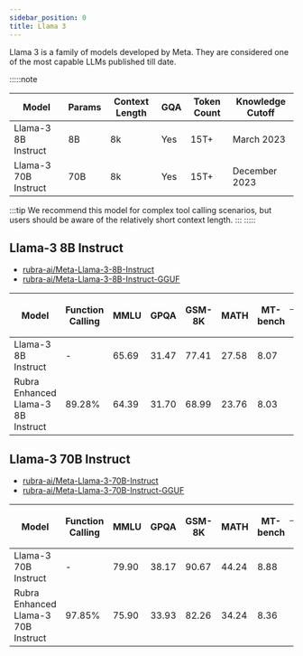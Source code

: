 ```yaml
---
sidebar_position: 0
title: Llama 3
---
```


Llama 3 is a family of models developed by Meta. They are considered one of the most capable LLMs published till date.

:::::note

| Model               | Params | Context Length | GQA | Token Count | Knowledge Cutoff |
|---------------------|--------|----------------|-----|-------------|------------------|
| Llama-3 8B Instruct | 8B     | 8k             | Yes | 15T+        | March 2023       |
| Llama-3 70B Instruct| 70B    | 8k             | Yes | 15T+        | December 2023    |


:::tip
We recommend this model for complex tool calling scenarios, but users should be aware of the relatively short context length.
:::
:::::




## Llama-3 8B Instruct

- [rubra-ai/Meta-Llama-3-8B-Instruct](https://huggingface.co/rubra-ai/Meta-Llama-3-8B-Instruct) 
- [rubra-ai/Meta-Llama-3-8B-Instruct-GGUF](https://huggingface.co/rubra-ai/Meta-Llama-3-8B-Instruct-GGUF)

<table>
  <thead>
    <tr>
      <th rowspan="2">Model</th>
      <th rowspan="2">Function Calling</th>
      <th rowspan="2">MMLU</th>
      <th rowspan="2">GPQA</th>
      <th rowspan="2">GSM-8K</th>
      <th rowspan="2">MATH</th>
      <th rowspan="2">MT-bench</th>
      <th colspan="6">MT-bench Pairwise Comparison</th>
    </tr>
    <tr>
      <th>Win</th>
      <th>Loss</th>
      <th>Tie</th>
      <th>Win Rate</th>
      <th>Loss Rate</th>
      <th>Adjusted Win Rate</th>
    </tr>
  </thead>
  <tbody>
    <tr>
      <td>Llama-3 8B Instruct</td>
      <td>-</td>
      <td>65.69</td>
      <td>31.47</td>
      <td>77.41</td>
      <td>27.58</td>
      <td>8.07</td>
      <td>41</td>
      <td>42</td>
      <td>77</td>
      <td>0.25625</td>
      <td>0.2625</td>
      <td>0.496875</td>
    </tr>
    <tr>
      <td>Rubra Enhanced Llama-3 8B Instruct</td>
      <td>89.28%</td>
      <td>64.39</td>
      <td>31.70</td>
      <td>68.99</td>
      <td>23.76</td>
      <td>8.03</td>
      <td>42</td>
      <td>41</td>
      <td>77</td>
      <td>0.2625</td>
      <td>0.25625</td>
      <td><strong>0.503125</strong></td>
    </tr>
  </tbody>
</table>


## Llama-3 70B Instruct

- [rubra-ai/Meta-Llama-3-70B-Instruct](https://huggingface.co/rubra-ai/Meta-Llama-3-70B-Instruct)
- [rubra-ai/Meta-Llama-3-70B-Instruct-GGUF](https://huggingface.co/rubra-ai/Meta-Llama-3-70B-Instruct-GGUF)

<table>
  <thead>
    <tr>
      <th rowspan="2">Model</th>
      <th rowspan="2">Function Calling</th>
      <th rowspan="2">MMLU</th>
      <th rowspan="2">GPQA</th>
      <th rowspan="2">GSM-8K</th>
      <th rowspan="2">MATH</th>
      <th rowspan="2">MT-bench</th>
      <th colspan="6">MT-bench Pairwise Comparison</th>
    </tr>
    <tr>
      <th>Win</th>
      <th>Loss</th>
      <th>Tie</th>
      <th>Win Rate</th>
      <th>Loss Rate</th>
      <th>Adjusted Win Rate</th>
    </tr>
  </thead>
  <tbody>
    <tr>
      <td>Llama-3 70B Instruct</td>
      <td>-</td>
      <td>79.90</td>
      <td>38.17</td>
      <td>90.67</td>
      <td>44.24</td>
      <td>8.88</td>
      <td>58</td>
      <td>28</td>
      <td>74</td>
      <td>0.3625</td>
      <td>0.1750</td>
      <td><strong>0.59375</strong></td>
    </tr>
    <tr>
      <td>Rubra Enhanced Llama-3 70B Instruct</td>
      <td>97.85%</td>
      <td>75.90</td>
      <td>33.93</td>
      <td>82.26</td>
      <td>34.24</td>
      <td>8.36</td>
      <td>28</td>
      <td>58</td>
      <td>74</td>
      <td>0.1750</td>
      <td>0.3625</td>
      <td>0.40625</td>
    </tr>
  </tbody>
</table>